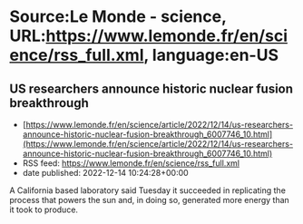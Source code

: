# Source:Le Monde - science, URL:https://www.lemonde.fr/en/science/rss_full.xml, language:en-US

## US researchers announce historic nuclear fusion breakthrough
 - [https://www.lemonde.fr/en/science/article/2022/12/14/us-researchers-announce-historic-nuclear-fusion-breakthrough_6007746_10.html](https://www.lemonde.fr/en/science/article/2022/12/14/us-researchers-announce-historic-nuclear-fusion-breakthrough_6007746_10.html)
 - RSS feed: https://www.lemonde.fr/en/science/rss_full.xml
 - date published: 2022-12-14 10:24:28+00:00

A California based laboratory said Tuesday it succeeded in replicating the process that powers the sun and, in doing so, generated more energy than it took to produce.


